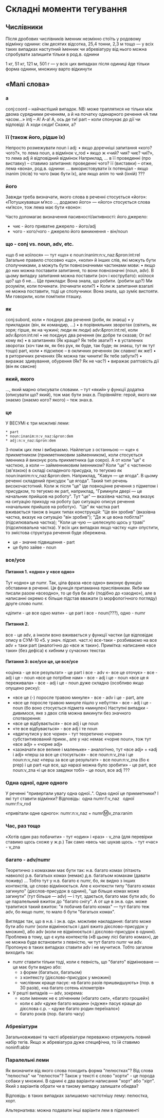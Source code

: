 # Складні моменти тегування


## Числівники

Після дробових числівників іменник незмінно стоїть у родовому відмінку однини: сім десятих відсотка, 25,4 тонни, 2,3 м тощо — у всіх таких випадках наступний іменник чи абревіатуру від нього можна спробувати залишити тільки в род.в. однини

1 кг, 51 кг, 121 м, 501 г — у всіх цих випадках після одиниці йде тільки форма однини, множину варто відкинути

## «Малі слова»

### а
conj:coord  – найчастіший випадок. NB: може траплятися не тільки між двома сурядними реченням, а й на початку одинарного речення «А тим часом…»
intj    – А! А-а! А, ось де ти!
part    – коли спонукає до дії чи відповіді: А ходи сюди! Скажи, а?


### її (також його, рідше їх)
Непросто розмежувати noun і adj:
    • якщо доречніші запитання «кого? чого?», то лема noun, а відмінок v_rod
    • якщо ж «чий? чия? чиє? чиї?», то лема adj й відповідний відмінок
Наприклад,
… в її проведенні (про виставку) – ставимо запитання: проведенні чого? її (виставки) – отже, лема «вона», род.в. однини:
… використовувати їх потенціал - якщо inanim (лісів) то чого (має бути їх), але якщо anim то чий (їхній) ???

### його
Завжди треба визначати, якого слова в реченні стосується «його»:
«Потушкувавши м’ясо …, додаємо його» — «його» стосується слова «м’ясо», тож лема має бути «воно»:
<token value="його" lemma="воно" tags="noun:unanim:n:v_zna:&amp;pron:pers:3" />

Часто допомагає визначення пасивності/активності: його джерело:
  * чиє - його приватне джерело - його/adj
  * чого - кого/чого - джерело його виникнення - він/noun


### що - conj vs. noun, adv, etc.
«що б не коїлося» — тут «що» є noun:inanim:n:v_naz:&pron:int:rel
Загальне правило стосовно «що», «коли» й інших слів, які можуть бути сполучниками, а можуть бути повнозначними частинами мови: 
    • якщо до них можна поставити запитання, то вони повнозначні (noun, adv). В цьому випадку запитання можна поставити (хоч і кострубато): коїлося що? що б не…. Ще приклади: Вона знала, що робити. (робити що?) Ми розуміли, коли починати. (починати коли?)
    • Коли ж запитання взагалі не можна поставити, тоді це сполучники: Вона знала, що зуміє вистояти. Ми говорили, коли помітили пташку. 

### як
conj:subord, коли 
    • поєднує два речення (роби, як знаєш)
    • у прикладках (він, як командир, …)
    • в порівняльних зворотах (світить, як зоря; гірше, як на чужині; люди як люди)
adv:&pron:int:rel, коли adv:&amp;pron:int:rel
    • не поєднує два речення (як добре ти сказав; От як! кому як)
    • в запитаннях (Як краще? Як тебе звати?)
    • в усталених зворотах (хоч там як, як без рук, як буде, так буде; як знаєш, тут як тут тощо)
part, коли
    • підсилює – в окличних реченнях (як славно! як же!)
    • в риторичних реченнях (Як можна так чинити! Як тебе забути?)
    • виражає здивування, обурення (Як? Як не час?)
    • виражає раптовість дії (він як свисне)


### який, якого
…, який марно описувати словами. – тут «який» у функції додатка (описувати що? який), тож має бути знах.в. Порівняйте: герой, якого ми знаємо (знаємо кого? якого) – теж знах.в.


### це
У ВЕСУМі є три можливі леми: 

    * part
    * noun:inanim:n:v_naz:&pron:dem
    * adj:n:v_naz:&pron:dem

З-поміж цих лем і вибираємо. Найлегше з останньою — «це» є прикметником (прикметниковим займенником), коли стосується іменника й виконує роль прикметника (це озеро). 
А от коли "це" є часткою, а коли — займенниковим іменником?
Коли "це" є частиною (зв'язкою) в складі складеного присудка, то тегуємо як noun:inanim:n:v_naz:&pron:dem. Наприклад, "Кавун — це ягода". В цьому реченні складений присудок "це ягода". Такий тип речень високочастотний.
Коли ж після "це" іде повноцінне речення з підметом і присудком, то тегуємо як part, наприклад, "Гримнули двері — це начальник прийшов на роботу". Тут "це" — вказівна частка, яка вказує на ситуацію приходу на роботу (цю ситуацію описує речення «начальник прийшов на роботу»). 
"Це" як частка part вживається також в інших типах конструкцій: "Це він зробив" (вказівна частка, вказує на ситуацію "він зробив"); "Де ж це вона побігла?" (підсилювальна частка); "Коли це чую — шелеснуло щось у траві" (підсилювальна частка). У всіх цих випадках якщо частку «це» опустити, то змістова структура речення буде збережена.

  * це - значне підвищення - part
  * це було зайве - noun

### все/усе

#### Питання 1. «одно» у «все одно»
Тут «одно» це numr. Так, ціла фраза «все одно» виконує функцію обставини в реченні. Ця функція притаманна прислівникам. Якби ми писали разом «всеодно», то це був би adv (подібно до «заодно»), але в написанні окремо є більше підстав вважати (з морфологічного погляду) друге слово numr.

«ділити - це все одно мати» - це part і все - noun(???), одно - numr

#### Питання 2.
все - це adv, а інколи воно вживається у функції частки (це відповідає опису в СУМ-10 «5. у знач. підсил. част.»)
все-таки - розбиваємо на все adv + таки part (аналогічно до «все ж таки»).
Примітка: написання «все таки» (без дефіса) є хибним у сучасних текстах

#### Питання 3: все/усе це, це все/усе
«оцінка - це все результат» - це part і все - adv
«- все це оточує» - все - adj і це - noun
«все це потрібне нам» - все - adj і це - noun
«все це я переживала» - все - adj і це - noun
дуже складно (особливо якщо опущено риску):
  * «все це (-) поросле травою минуле» - все - adv і це - part, але
  * «все це поросле травою минуле пішло у небуття» - все - adj і це - noun (бо воно стосується підмета «минуле»)
Наступні випадки - дивимося, яке з двох слів можна викинути без значного спотворення:
  * «все це відбувається» - все adj і це noun
  * «те все відбувається» - все adj і те noun
  * «вдягнутися у все чорне» - тут теоретично «чорне» субстантивований прикм., але у нас немає «чорне noun», тож тут «все adj» + «чорне adj»
  * «зазначати все велике і маленьке» - аналогічно, тут «все adj» + «adj і adj»
«перш за все це стосується» - все noun:n:v_zna і це noun:n:v_naz 
«перш за все це результат» - все noun:n:v_zna (бо є prep) і це part 
«це все, що наразі можна було зробити» - це part, все noun:v_zna
«і це все завдяки тобі» - це noun, все adj ???

### Одна одної, одне одного

У реченні "привертали увагу одна одної..". Одна одної це прикметники? І які тут ставити відмінки?
Відповідь: 
одна numr:f:v_naz  
одної numr:f:v_rod

«привітали одне одного»: numr:n:v_naz + numr:m:v_zna:ranim

### Час, раз тощо

«Хотів один раз побачити» - тут «один» і «раз» - v_zna (для перевірки ставимо щось схоже у ж.р.)
Так само «весь час шукав щось. - тут «час» - v_zna


### багато - adv/numr

Теоретично з комахами має бути так: 
н.в. багато комах (літають навколо)
р.в. багатьох комах (немає)
д.в. багатьом комахам (давати поживу)
... 
Тобто тут у н.в. багато є numr, бо, як видно з інших контекстів, це слово відмінюється.
Але є контексти типу "багато комах загинуло" (дієслов-присудок в однині), "ще більше комах може загинути" (тут більше — adv) — і тут, здається, багато має бути adv, бо це паралельний вжиток до "багато снігу".
А от ще в зн.в. одн. може трапитися такий вжиток: "я побачив багато комах" — тут багато теж adv, бо якщо numr, то мало б бути "багатьох комах".

Виглядає так, що в н.в. і зн.в. одн. можливе накладання: багато може бути або numr (коли відмінюється і далі вжито дієслово-присудок у множині), або adv (коли не відмінюється і дієслово-присудок в однині). Проблема в тому, що є купа контекстів («В цьому лісі багато комах»), де не можна буде встановити з певністю, чи тут багато numr чи adv. Пропоную в таких випадках ставити adv і не мучитися. Тобто загалом виходить так: 
* numr ставити тільки тоді, коли є певність, що "багато" відмінюване — це має бути видно або:
    * з форми (багатьох, багатьом)
    * з контексту (дієслово-присудок у множині)
    * числівник краще пасує: «в багато разів пришвидшують» (пор. в 30 разів), «на багато сотень кілометрів»
* У решті випадків — adv, зокрема:
    * коли іменник не є зліченним («багато сил», «багато грошей»)
    * коли є adv «дуже багато машин» («дуже» пасує краще до дієслова с.р. - «дуже багато родин переїхало»)
    * багато років (пор. багато часу)

### Абревіатури

Загальновживані та часті абревіатури переважно отримують повний набір тегів. Якщо ж абревіатура дуже специфічна, то їй ставимо noninfl:abbr

### Паралельні леми

Як визначити від якого слова походить форма "пелюстках"? Від слова "пелюстка" чи "пелюсток"? Також у тексті є слово "хорти" - це порода собаки у множині. В однині є два варіанти написання "хорт" або "хірт". Який з варіантів обрати чи в такому випадку залишати обидва?

Відповідь: в таких випадках залишаємо частотнішу лему: пелюстка, хорт.

Альтернатива: можна подавати інші варіанти лем в піделементі <alts>
